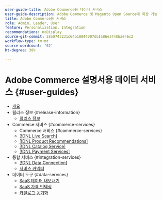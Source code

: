 ```yaml
---
user-guide-title: Adobe Commerce용 데이터 서비스
user-guide-description: Adobe Commerce 및 Magento Open Source에 확장 기능을 제공하는 호스트 서비스에 대한 설명서 및 리소스입니다.
title: Adobe Commerce용 서비스
role: Admin, Leader, User
feature: Personalization, Integration
recommendations: noDisplay
source-git-commit: 28a0743231c64b10844007db1a86e3448bae46c2
workflow-type: tm+mt
source-wordcount: '62'
ht-degree: 38%

---
```


# Adobe Commerce 설명서용 데이터 서비스 {#user-guides}

- [개요](home.md)
- 릴리스 정보 {#release-information}
   - [릴리스 정보](/help/landing/release-notes-all.md)
- Commerce 서비스 {#commerce-services}
   - Commerce 서비스 {#commerce-services}
   - [[!DNL Live Search]](https://experienceleague.adobe.com/docs/commerce-merchant-services/live-search/overview.html)
   - [[!DNL Product Recommendations]](https://experienceleague.adobe.com/docs/commerce-merchant-services/product-recommendations/guide-overview.html)
   - [[!DNL Catalog Service]](https://experienceleague.adobe.com/docs/commerce-merchant-services/catalog-service/guide-overview.html)
   - [[!DNL Payment Services]](https://experienceleague.adobe.com/docs/commerce-merchant-services/payment-services/guide-overview.html)
- 통합 서비스 {#integration-services}
   - [[!DNL Data Connection]](https://experienceleague.adobe.com/docs/commerce-merchant-services/data-connection/overview.html)
   - [서비스 커넥터](/help/landing/saas.md)
- 데이터 도구 {#data-services}
   - [SaaS 데이터 내보내기](https://experienceleague.adobe.com/docs/commerce-merchant-services/saas-data-export/overview.html)
   - [SaaS 가격 인덱싱](https://experienceleague.adobe.com/docs/commerce-merchant-services/price-indexer/price-indexing.html)
   - [카탈로그 동기화](/help/landing/catalog-sync.md)






